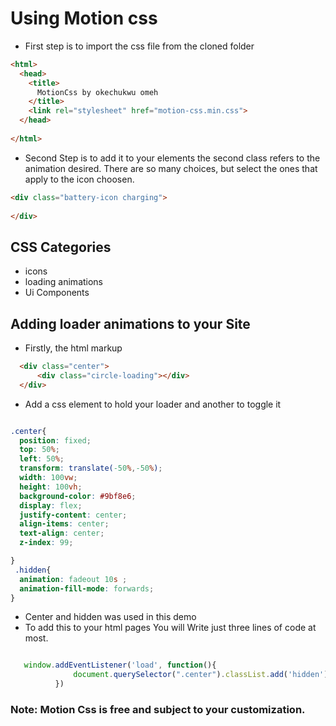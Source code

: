 
# Using Motion css
*  First step is to import  the css file from the cloned  folder
```html 
<html>
  <head>
    <title>
      MotionCss by okechukwu omeh 
    </title>
    <link rel="stylesheet" href="motion-css.min.css">
  </head>
      
</html>

```
* Second Step is to add it to your elements the second class refers to the animation desired.
There are so many choices, but select the ones that apply to the icon choosen.
```html 
<div class="battery-icon charging">
   
</div>
```

## CSS Categories
* icons
* loading animations
* Ui Components

##  Adding loader animations to your Site
* Firstly, the html markup
```html
  <div class="center">
      <div class="circle-loading"></div>
  </div>
```
* Add a css element to hold your loader and another to toggle it
```css

.center{
  position: fixed;
  top: 50%;
  left: 50%;
  transform: translate(-50%,-50%);
  width: 100vw;
  height: 100vh;
  background-color: #9bf8e6;
  display: flex;
  justify-content: center;
  align-items: center;
  text-align: center;
  z-index: 99;

}
 .hidden{
  animation: fadeout 10s ;
  animation-fill-mode: forwards;
}
```
* Center and hidden was used in this demo
* To add this to your html pages You will Write just three lines of code at most. 

```javascript

   window.addEventListener('load', function(){
              document.querySelector(".center").classList.add('hidden');
          })

```

### Note: Motion Css is free and subject to your customization.

